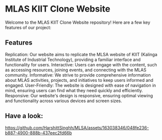 # MLAS KIIT Clone Website
Welcome to the MLAS KIIT Clone Website repository! Here are a few key features of our project:

## Features
Replication: Our website aims to replicate the MLSA website of KIIT (Kalinga Institute of Industrial Technology), providing a familiar interface and functionality for users.
Interactive: Users can engage with the content, such as accessing resources, joining events, and connecting with the MLAS community.
Informative: We strive to provide comprehensive information about MLAS activities, projects, and initiatives to keep users informed and engaged.
User-Friendly: The website is designed with ease of navigation in mind, ensuring users can find what they need quickly and efficiently.
Responsive: Our website's design is responsive, ensuring optimal viewing and functionality across various devices and screen sizes.

## Have a look:
https://github.com/HarshittSinghh/MLSA/assets/163038346/048fe236-b887-4900-888b-437eec2fd66b


